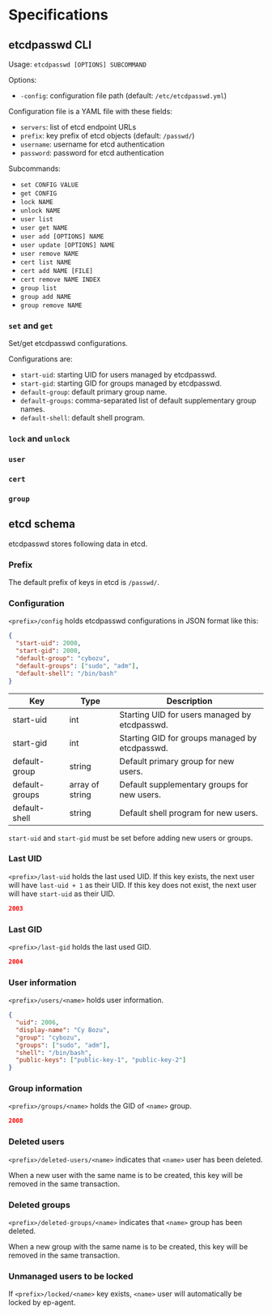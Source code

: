 Specifications
==============

etcdpasswd CLI
--------------

Usage: `etcdpasswd [OPTIONS] SUBCOMMAND`

Options:
- `-config`: configuration file path (default: `/etc/etcdpasswd.yml`)

Configuration file is a YAML file with these fields:
- `servers`: list of etcd endpoint URLs
- `prefix`: key prefix of etcd objects (default: `/passwd/`)
- `username`: username for etcd authentication
- `password`: password for etcd authentication

Subcommands:
- `set CONFIG VALUE`
- `get CONFIG`
- `lock NAME`
- `unlock NAME`
- `user list`
- `user get NAME`
- `user add [OPTIONS] NAME`
- `user update [OPTIONS] NAME`
- `user remove NAME`
- `cert list NAME`
- `cert add NAME [FILE]`
- `cert remove NAME INDEX`
- `group list`
- `group add NAME`
- `group remove NAME`

### `set` and `get`

Set/get etcdpasswd configurations.

Configurations are:
- `start-uid`: starting UID for users managed by etcdpasswd.
- `start-gid`: starting GID for groups managed by etcdpasswd.
- `default-group`: default primary group name.
- `default-groups`: comma-separated list of default supplementary group names.
- `default-shell`: default shell program.

### `lock` and `unlock`

### `user`

### `cert`

### `group`

etcd schema
-----------

etcdpasswd stores following data in etcd.

### Prefix

The default prefix of keys in etcd is `/passwd/`.

### Configuration

`<prefix>/config` holds etcdpasswd configurations in JSON format like this:

```json
{
  "start-uid": 2000,
  "start-gid": 2000,
  "default-group": "cybozu",
  "default-groups": ["sudo", "adm"],
  "default-shell": "/bin/bash"
}
```

Key            | Type            | Description
---            | ----            | -----------
start-uid      | int             | Starting UID for users managed by etcdpasswd.
start-gid      | int             | Starting GID for groups managed by etcdpasswd.
default-group  | string          | Default primary group for new users.
default-groups | array of string | Default supplementary groups for new users.
default-shell  | string          | Default shell program for new users.

`start-uid` and `start-gid` must be set before adding new users or groups.

### Last UID

`<prefix>/last-uid` holds the last used UID.
If this key exists, the next user will have `last-uid + 1` as their UID.
If this key does not exist, the next user will have `start-uid` as their UID.

```json
2003
```

### Last GID

`<prefix>/last-gid` holds the last used GID.

```json
2004
```

### User information

`<prefix>/users/<name>` holds user information.

```json
{
  "uid": 2006,
  "display-name": "Cy Bozu",
  "group": "cybozu",
  "groups": ["sudo", "adm"],
  "shell": "/bin/bash",
  "public-keys": ["public-key-1", "public-key-2"]
}
```

### Group information

`<prefix>/groups/<name>` holds the GID of `<name>` group.

```json
2008
```

### Deleted users

`<prefix>/deleted-users/<name>` indicates that `<name>` user has been deleted.

When a new user with the same name is to be created, this key will be removed in the same transaction.

### Deleted groups

`<prefix>/deleted-groups/<name>` indicates that `<name>` group has been deleted.

When a new group with the same name is to be created, this key will be removed in the same transaction.

### Unmanaged users to be locked

If `<prefix>/locked/<name>` key exists, `<name>` user will automatically be locked by ep-agent.

